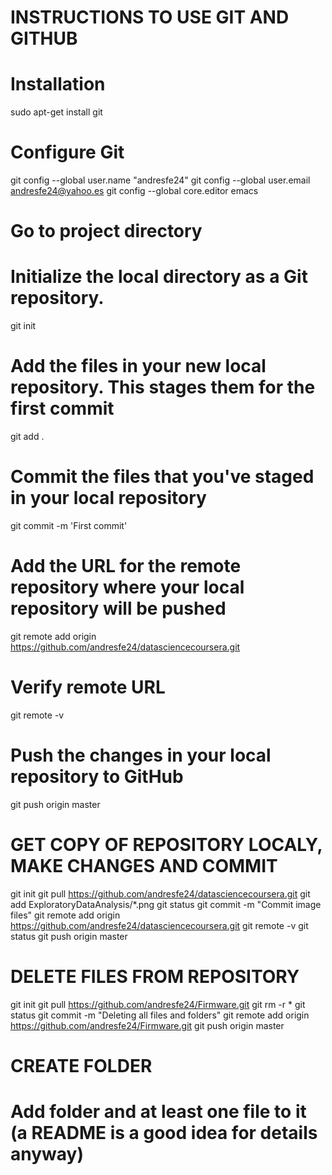 # INSTRUCTIONS TO USE GIT AND GITHUB

# Installation
sudo apt-get install git

# Configure Git
git config --global user.name "andresfe24"
git config --global user.email andresfe24@yahoo.es
git config --global core.editor emacs

# Go to project directory
# Initialize the local directory as a Git repository.
git init

# Add the files in your new local repository. This stages them for the first commit
git add .

# Commit the files that you've staged in your local repository
git commit -m 'First commit'

# Add the URL for the remote repository where your local repository will be pushed
git remote add origin https://github.com/andresfe24/datasciencecoursera.git

# Verify remote URL
git remote -v

# Push the changes in your local repository to GitHub
git push origin master


# GET COPY OF REPOSITORY LOCALY, MAKE CHANGES AND COMMIT
git init
git pull https://github.com/andresfe24/datasciencecoursera.git
git add ExploratoryDataAnalysis/*.png
git status
git commit -m "Commit image files"
git remote add origin https://github.com/andresfe24/datasciencecoursera.git
git remote -v
git status
git push origin master

# DELETE FILES FROM REPOSITORY
git init
git pull https://github.com/andresfe24/Firmware.git
git rm -r *
git status
git commit -m "Deleting all files and folders"
git remote add origin https://github.com/andresfe24/Firmware.git
git push origin master

# CREATE FOLDER
# Add folder and at least one file to it (a README is a good idea for details anyway)
